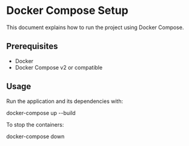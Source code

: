 # Docker Compose Setup

This document explains how to run the project using Docker Compose.



## Prerequisites

- Docker
- Docker Compose v2 or compatible



## Usage

Run the application and its dependencies with:

docker-compose up --build



To stop the containers:

docker-compose down
